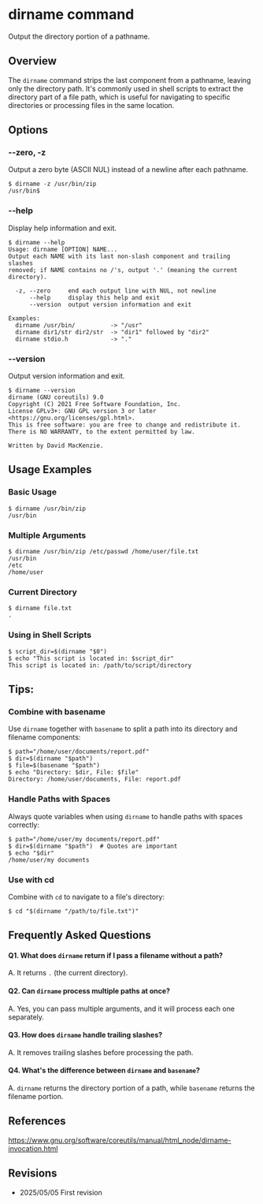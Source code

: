 # dirname command

Output the directory portion of a pathname.

## Overview

The `dirname` command strips the last component from a pathname, leaving only the directory path. It's commonly used in shell scripts to extract the directory part of a file path, which is useful for navigating to specific directories or processing files in the same location.

## Options

### **--zero, -z**

Output a zero byte (ASCII NUL) instead of a newline after each pathname.

```console
$ dirname -z /usr/bin/zip
/usr/bin$
```

### **--help**

Display help information and exit.

```console
$ dirname --help
Usage: dirname [OPTION] NAME...
Output each NAME with its last non-slash component and trailing slashes
removed; if NAME contains no /'s, output '.' (meaning the current directory).

  -z, --zero     end each output line with NUL, not newline
      --help     display this help and exit
      --version  output version information and exit

Examples:
  dirname /usr/bin/          -> "/usr"
  dirname dir1/str dir2/str  -> "dir1" followed by "dir2"
  dirname stdio.h            -> "."
```

### **--version**

Output version information and exit.

```console
$ dirname --version
dirname (GNU coreutils) 9.0
Copyright (C) 2021 Free Software Foundation, Inc.
License GPLv3+: GNU GPL version 3 or later <https://gnu.org/licenses/gpl.html>.
This is free software: you are free to change and redistribute it.
There is NO WARRANTY, to the extent permitted by law.

Written by David MacKenzie.
```

## Usage Examples

### Basic Usage

```console
$ dirname /usr/bin/zip
/usr/bin
```

### Multiple Arguments

```console
$ dirname /usr/bin/zip /etc/passwd /home/user/file.txt
/usr/bin
/etc
/home/user
```

### Current Directory

```console
$ dirname file.txt
.
```

### Using in Shell Scripts

```console
$ script_dir=$(dirname "$0")
$ echo "This script is located in: $script_dir"
This script is located in: /path/to/script/directory
```

## Tips:

### Combine with basename

Use `dirname` together with `basename` to split a path into its directory and filename components:

```console
$ path="/home/user/documents/report.pdf"
$ dir=$(dirname "$path")
$ file=$(basename "$path")
$ echo "Directory: $dir, File: $file"
Directory: /home/user/documents, File: report.pdf
```

### Handle Paths with Spaces

Always quote variables when using `dirname` to handle paths with spaces correctly:

```console
$ path="/home/user/my documents/report.pdf"
$ dir=$(dirname "$path")  # Quotes are important
$ echo "$dir"
/home/user/my documents
```

### Use with cd

Combine with `cd` to navigate to a file's directory:

```console
$ cd "$(dirname "/path/to/file.txt")"
```

## Frequently Asked Questions

#### Q1. What does `dirname` return if I pass a filename without a path?
A. It returns `.` (the current directory).

#### Q2. Can `dirname` process multiple paths at once?
A. Yes, you can pass multiple arguments, and it will process each one separately.

#### Q3. How does `dirname` handle trailing slashes?
A. It removes trailing slashes before processing the path.

#### Q4. What's the difference between `dirname` and `basename`?
A. `dirname` returns the directory portion of a path, while `basename` returns the filename portion.

## References

https://www.gnu.org/software/coreutils/manual/html_node/dirname-invocation.html

## Revisions

- 2025/05/05 First revision